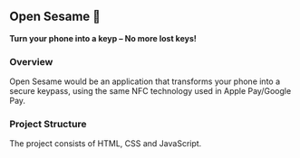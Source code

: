 ## Open Sesame 🔑
**Turn your phone into a keyp – No more lost keys!**  

### Overview  
Open Sesame would be an application that transforms your phone into a secure keypass, using the same NFC technology used in Apple Pay/Google Pay.   

### Project Structure  
The project consists of HTML, CSS and JavaScript.  
